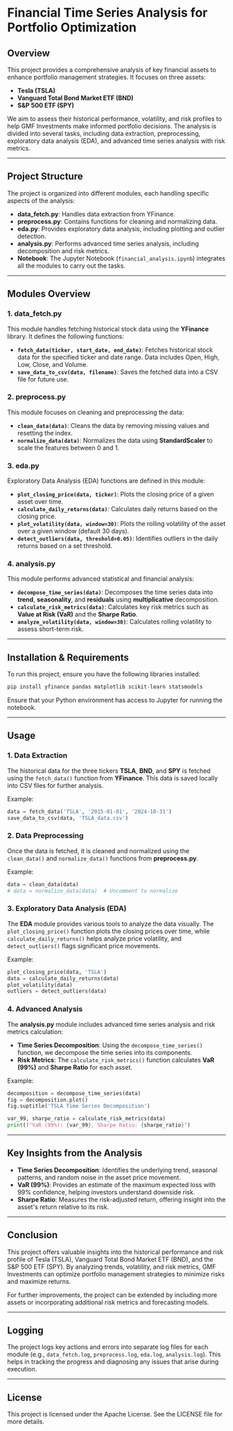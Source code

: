 # Financial Time Series Analysis for Portfolio Optimization

## Overview

This project provides a comprehensive analysis of key financial assets to enhance portfolio management strategies. It focuses on three assets:

- **Tesla (TSLA)**
- **Vanguard Total Bond Market ETF (BND)**
- **S&P 500 ETF (SPY)**

We aim to assess their historical performance, volatility, and risk profiles to help GMF Investments make informed portfolio decisions. The analysis is divided into several tasks, including data extraction, preprocessing, exploratory data analysis (EDA), and advanced time series analysis with risk metrics.

---

## Project Structure

The project is organized into different modules, each handling specific aspects of the analysis:

- **data_fetch.py**: Handles data extraction from YFinance.
- **preprocess.py**: Contains functions for cleaning and normalizing data.
- **eda.py**: Provides exploratory data analysis, including plotting and outlier detection.
- **analysis.py**: Performs advanced time series analysis, including decomposition and risk metrics.
- **Notebook**: The Jupyter Notebook (`financial_analysis.ipynb`) integrates all the modules to carry out the tasks.

---

## Modules Overview

### 1. **data_fetch.py**

This module handles fetching historical stock data using the **YFinance** library. It defines the following functions:

- **`fetch_data(ticker, start_date, end_date)`**: Fetches historical stock data for the specified ticker and date range. Data includes Open, High, Low, Close, and Volume.
- **`save_data_to_csv(data, filename)`**: Saves the fetched data into a CSV file for future use.

### 2. **preprocess.py**

This module focuses on cleaning and preprocessing the data:

- **`clean_data(data)`**: Cleans the data by removing missing values and resetting the index.
- **`normalize_data(data)`**: Normalizes the data using **StandardScaler** to scale the features between 0 and 1.

### 3. **eda.py**

Exploratory Data Analysis (EDA) functions are defined in this module:

- **`plot_closing_price(data, ticker)`**: Plots the closing price of a given asset over time.
- **`calculate_daily_returns(data)`**: Calculates daily returns based on the closing price.
- **`plot_volatility(data, window=30)`**: Plots the rolling volatility of the asset over a given window (default 30 days).
- **`detect_outliers(data, threshold=0.05)`**: Identifies outliers in the daily returns based on a set threshold.

### 4. **analysis.py**

This module performs advanced statistical and financial analysis:

- **`decompose_time_series(data)`**: Decomposes the time series data into **trend**, **seasonality**, and **residuals** using **multiplicative** decomposition.
- **`calculate_risk_metrics(data)`**: Calculates key risk metrics such as **Value at Risk (VaR)** and the **Sharpe Ratio**.
- **`analyze_volatility(data, window=30)`**: Calculates rolling volatility to assess short-term risk.

---

## Installation & Requirements

To run this project, ensure you have the following libraries installed:

```bash
pip install yfinance pandas matplotlib scikit-learn statsmodels
```

Ensure that your Python environment has access to Jupyter for running the notebook.

---

## Usage

### 1. Data Extraction

The historical data for the three tickers **TSLA**, **BND**, and **SPY** is fetched using the `fetch_data()` function from **YFinance**. This data is saved locally into CSV files for further analysis.

Example:

```python
data = fetch_data('TSLA', '2015-01-01', '2024-10-31')
save_data_to_csv(data, 'TSLA_data.csv')
```

### 2. Data Preprocessing

Once the data is fetched, it is cleaned and normalized using the `clean_data()` and `normalize_data()` functions from **preprocess.py**.

Example:

```python
data = clean_data(data)
# data = normalize_data(data)  # Uncomment to normalize
```

### 3. Exploratory Data Analysis (EDA)

The **EDA** module provides various tools to analyze the data visually. The `plot_closing_price()` function plots the closing prices over time, while `calculate_daily_returns()` helps analyze price volatility, and `detect_outliers()` flags significant price movements.

Example:

```python
plot_closing_price(data, 'TSLA')
data = calculate_daily_returns(data)
plot_volatility(data)
outliers = detect_outliers(data)
```

### 4. Advanced Analysis

The **analysis.py** module includes advanced time series analysis and risk metrics calculation:

- **Time Series Decomposition**: Using the `decompose_time_series()` function, we decompose the time series into its components.
- **Risk Metrics**: The `calculate_risk_metrics()` function calculates **VaR (99%)** and **Sharpe Ratio** for each asset.

Example:

```python
decomposition = decompose_time_series(data)
fig = decomposition.plot()
fig.suptitle('TSLA Time Series Decomposition')

var_99, sharpe_ratio = calculate_risk_metrics(data)
print(f"VaR (99%): {var_99}, Sharpe Ratio: {sharpe_ratio}")
```

---

## Key Insights from the Analysis

- **Time Series Decomposition**: Identifies the underlying trend, seasonal patterns, and random noise in the asset price movement.
- **VaR (99%)**: Provides an estimate of the maximum expected loss with 99% confidence, helping investors understand downside risk.
- **Sharpe Ratio**: Measures the risk-adjusted return, offering insight into the asset's return relative to its risk.

---

## Conclusion

This project offers valuable insights into the historical performance and risk profile of Tesla (TSLA), Vanguard Total Bond Market ETF (BND), and the S&P 500 ETF (SPY). By analyzing trends, volatility, and risk metrics, GMF Investments can optimize portfolio management strategies to minimize risks and maximize returns.

For further improvements, the project can be extended by including more assets or incorporating additional risk metrics and forecasting models.

---

## Logging

The project logs key actions and errors into separate log files for each module (e.g., `data_fetch.log`, `preprocess.log`, `eda.log`, `analysis.log`). This helps in tracking the progress and diagnosing any issues that arise during execution.

---

## License

This project is licensed under the Apache License. See the LICENSE file for more details.
